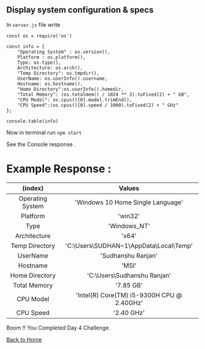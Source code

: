 ## Display system configuration & specs

In `server.js` file write 

```
const os = require('os')

const info = {
    "Operating System" : os.version(),
    Platform : os.platform(),
    Type: os.type(),
    Architecture: os.arch(),
    "Temp Directory": os.tmpdir(),
    UserName: os.userInfo().username,
    Hostname: os.hostname(),
    "Home Directory":os.userInfo().homedir,
    "Total Memory": (os.totalmem() / 1024 ** 3).toFixed(2) + " GB",
    "CPU Model": os.cpus()[0].model.trimEnd(),
    "CPU Speed":(os.cpus()[0].speed / 1000).toFixed(2) + " GHz"
};

console.table(info)

```

Now in terminal run `npm start`

See the Console response .

# Example Response : 

| (index)  | Values |
|:-----:|:-----------:|
| Operating System | 'Windows 10 Home Single Language' |
| Platform | 'win32' |
| Type     | 'Windows_NT' |
| Architecture  |  'x64' |
|  Temp Directory  | 'C:\\Users\\SUDHAN~1\\AppData\\Local\\Temp' |
|    UserName     |   'Sudhanshu Ranjan'  |
|     Hostname   |   'MSI'  |
|  Home Directory  | 'C:\\Users\\Sudhanshu Ranjan'|
|   Total Memory   |    '7.85 GB' |
|  CPU Model | 'Intel(R) Core(TM) i5-9300H CPU @ 2.40GHz' |
|  CPU Speed     |                '2.40 GHz' |



Boom !! You Completed Day 4 Challenge.

[Back to Home](../README.md)
